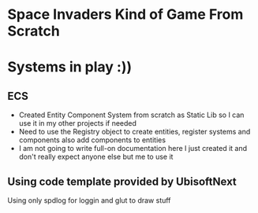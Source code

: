 # Space Invaders Kind of Game From Scratch

# Systems in play :))
## ECS 
- Created Entity Component System from scratch as Static Lib so I can use it in my other projects if needed
- Need to use the Registry object to create entities, register systems and components also add components to entities
- I am not going to write full-on documentation here I just created it and don't really expect anyone else but me to use it


## Using code template provided by UbisoftNext 
Using only spdlog for loggin and glut to draw stuff



